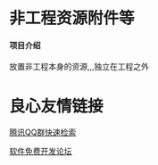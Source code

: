 # 非工程资源附件等

#### 项目介绍
放置非工程本身的资源,,,独立在工程之外


 # 良心友情链接

[腾讯QQ群快速检索](http://u.720life.cn/s/8cf73f7c)

[软件免费开发论坛](http://u.720life.cn/s/bbb01dc0)